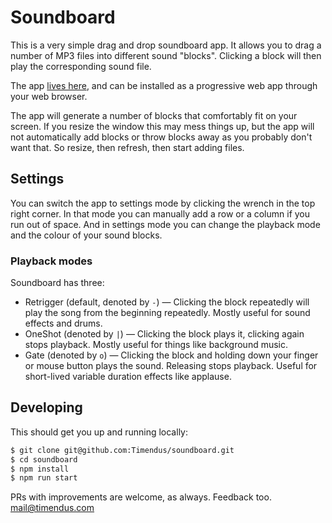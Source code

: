 # Soundboard

This is a very simple drag and drop soundboard app. It allows you to drag a number of MP3 files into different sound "blocks". Clicking a block will then play the corresponding sound file.

The app [lives here](https://timendus.github.io/soundboard/), and can be installed as a progressive web app through your web browser.

The app will generate a number of blocks that comfortably fit on your screen. If you resize the window this may mess things up, but the app will not automatically add blocks or throw blocks away as you probably don't want that. So resize, then refresh, then start adding files.

## Settings

You can switch the app to settings mode by clicking the wrench in the top right corner. In that mode you can manually add a row or a column if you run out of space. And in settings mode you can change the playback mode and the colour of your sound blocks.

### Playback modes

Soundboard has three:

* Retrigger (default, denoted by `-`) — Clicking the block repeatedly will play the song from the beginning repeatedly. Mostly useful for sound effects and drums.
* OneShot (denoted by `|`) — Clicking the block plays it, clicking again stops playback. Mostly useful for things like background music.
* Gate (denoted by `o`) — Clicking the block and holding down your finger or mouse button plays the sound. Releasing stops playback. Useful for short-lived variable duration effects like applause.

## Developing

This should get you up and running locally:

```bash
$ git clone git@github.com:Timendus/soundboard.git
$ cd soundboard
$ npm install
$ npm run start
```

PRs with improvements are welcome, as always. Feedback too. mail@timendus.com
